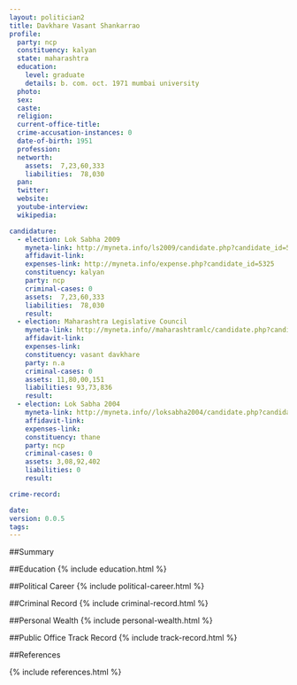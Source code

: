 ```yaml
---
layout: politician2
title: Davkhare Vasant Shankarrao
profile: 
  party: ncp
  constituency: kalyan
  state: maharashtra
  education: 
    level: graduate
    details: b. com. oct. 1971 mumbai university
  photo: 
  sex: 
  caste: 
  religion: 
  current-office-title: 
  crime-accusation-instances: 0
  date-of-birth: 1951
  profession: 
  networth: 
    assets:  7,23,60,333
    liabilities:  78,030
  pan: 
  twitter: 
  website: 
  youtube-interview: 
  wikipedia: 

candidature: 
  - election: Lok Sabha 2009
    myneta-link: http://myneta.info/ls2009/candidate.php?candidate_id=5325
    affidavit-link: 
    expenses-link: http://myneta.info/expense.php?candidate_id=5325
    constituency: kalyan 
    party: ncp
    criminal-cases: 0
    assets:  7,23,60,333
    liabilities:  78,030
    result:  
  - election: Maharashtra Legislative Council
    myneta-link: http://myneta.info//maharashtramlc/candidate.php?candidate_id=102
    affidavit-link: 
    expenses-link: 
    constituency: vasant davkhare 
    party: n.a
    criminal-cases: 0
    assets: 11,80,00,151
    liabilities: 93,73,836
    result:  
  - election: Lok Sabha 2004
    myneta-link: http://myneta.info//loksabha2004/candidate.php?candidate_id=2663
    affidavit-link: 
    expenses-link: 
    constituency: thane 
    party: ncp
    criminal-cases: 0
    assets: 3,08,92,402
    liabilities: 0
    result:  

crime-record: 

date: 
version: 0.0.5
tags: 
---
```

##Summary


##Education
{% include education.html %}


##Political Career
{% include political-career.html %}


##Criminal Record
{% include criminal-record.html %}


##Personal Wealth
{% include personal-wealth.html %}


##Public Office Track Record
{% include track-record.html %}


##References


{% include references.html %}